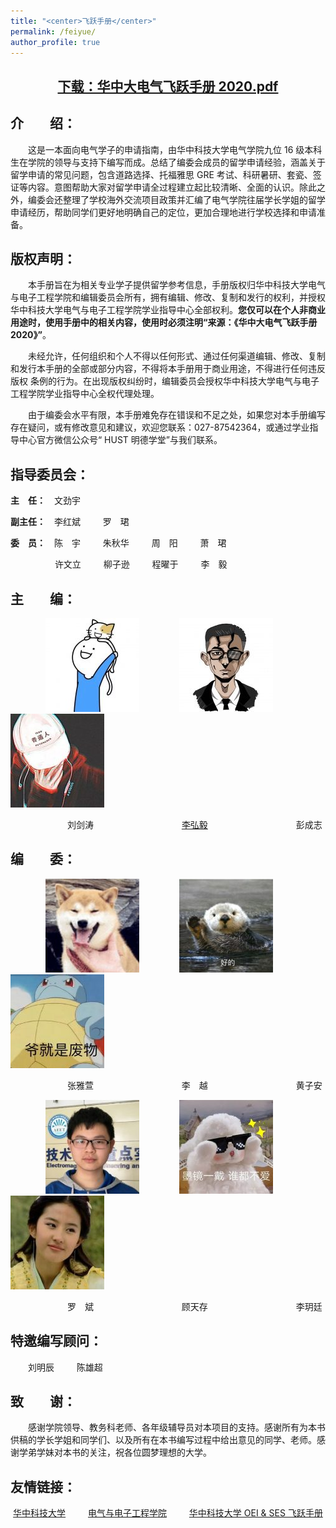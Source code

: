 ```yaml
---
title: "<center>飞跃手册</center>"
permalink: /feiyue/
author_profile: true
---
```

 
## <center> <a href="https://raw.githubusercontent.com/Pengchengzhi/Pengchengzhi.github.io/master/files/feiyue/%E5%8D%8E%E4%B8%AD%E5%A4%A7%E7%94%B5%E6%B0%94%E9%A3%9E%E8%B7%83%E6%89%8B%E5%86%8C.pdf">下载：华中大电气飞跃手册 2020.pdf</a> </center>
    
## 介&emsp;&emsp;绍：

&emsp;&emsp;这是一本面向电气学子的申请指南，由华中科技大学电气学院九位 16 级本科生在学院的领导与支持下编写而成。总结了编委会成员的留学申请经验，涵盖关于留学申请的常见问题，包含道路选择、托福雅思 GRE 考试、科研暑研、套瓷、签证等内容。意图帮助大家对留学申请全过程建立起比较清晰、全面的认识。除此之外，编委会还整理了学校海外交流项目政策并汇编了电气学院往届学长学姐的留学申请经历，帮助同学们更好地明确自己的定位，更加合理地进行学校选择和申请准备。

## 版权声明：

&emsp;&emsp;本手册旨在为相关专业学子提供留学参考信息，手册版权归华中科技大学电气与电子工程学院和编辑委员会所有，拥有编辑、修改、复制和发行的权利，并授权华中科技大学电气与电子工程学院学业指导中心全部权利。<b>您仅可以在个人非商业用途时，使用手册中的相关内容，使用时必须注明“来源：《华中大电气飞跃手册 2020》”</b>。
    
&emsp;&emsp;未经允许，任何组织和个人不得以任何形式、通过任何渠道编辑、修改、复制和发行本手册的全部或部分内容，不得将本手册用于商业用途，不得进行任何违反版权 条例的行为。在出现版权纠纷时，编辑委员会授权华中科技大学电气与电子工程学院学业指导中心全权代理处理。

&emsp;&emsp;由于编委会水平有限，本手册难免存在错误和不足之处，如果您对本手册编写存在疑问，或有修改意见和建议，欢迎您联系：027-87542364，或通过学业指导中心官方微信公众号“ HUST 明德学堂”与我们联系。

## 指导委员会：

<b>主&emsp;任：</b>&emsp;文劲宇

<b>副主任：</b>&emsp;李红斌 &emsp;&emsp; 罗&emsp;珺

<b>委&emsp;员：</b>&emsp;陈&emsp;宇  &emsp;&emsp;  朱秋华  &emsp;&emsp;  周&emsp;阳  &emsp;&emsp;  萧&emsp;珺 

&emsp;&emsp;&emsp;&emsp;&ensp;&nbsp;  许文立  &emsp;&emsp;  柳子逊   &emsp;&emsp; 程曜于 &emsp;&emsp;   李&emsp;毅

## 主&emsp;&emsp;编：
&emsp;&emsp;&emsp;&emsp;<img src="https://raw.githubusercontent.com/Pengchengzhi/Pengchengzhi.github.io/master/images/feiyue/feiyue-1.jpg"/> &emsp;&emsp;&emsp;&emsp; 
<img src="https://raw.githubusercontent.com/Pengchengzhi/Pengchengzhi.github.io/master/images/feiyue/feiyue-2.jpg"/> &emsp;&emsp;&emsp;&emsp; 
<img src="https://raw.githubusercontent.com/Pengchengzhi/Pengchengzhi.github.io/master/images/feiyue/feiyue-3.jpg"/>

&emsp;&emsp;&emsp;&emsp;&emsp;&emsp;&ensp;刘剑涛 &ensp;&emsp;&emsp;&emsp;&emsp;&emsp;&emsp;&emsp;&emsp;&emsp; <a href="http://hongyili.net/">李弘毅</a>  &emsp;&emsp;&emsp;&emsp;&emsp;&emsp;&emsp;&emsp;&emsp;&ensp; 彭成志

## 编&emsp;&emsp;委：

&emsp;&emsp;&emsp;&emsp;<img src="https://raw.githubusercontent.com/Pengchengzhi/Pengchengzhi.github.io/master/images/feiyue/feiyue-4.jpg"/> &emsp;&emsp;&emsp;&emsp; 
<img src="https://raw.githubusercontent.com/Pengchengzhi/Pengchengzhi.github.io/master/images/feiyue/feiyue-5.jpg"/> &emsp;&emsp;&emsp;&emsp; 
<img src="https://raw.githubusercontent.com/Pengchengzhi/Pengchengzhi.github.io/master/images/feiyue/feiyue-6.jpg"/>


&emsp;&emsp;&emsp;&emsp;&emsp;&emsp;&ensp;张雅萱 &ensp;&emsp;&emsp;&emsp;&emsp;&emsp;&emsp;&emsp;&emsp;&emsp; 李&emsp;越  &emsp;&emsp;&emsp;&emsp;&emsp;&emsp;&emsp;&emsp;&emsp;&ensp; 黄子安

&emsp;&emsp;&emsp;&emsp;<img src="https://raw.githubusercontent.com/Pengchengzhi/Pengchengzhi.github.io/master/images/feiyue/feiyue-7.jpg"/> &emsp;&emsp;&emsp;&emsp; 
<img src="https://raw.githubusercontent.com/Pengchengzhi/Pengchengzhi.github.io/master/images/feiyue/feiyue-8.jpg"/> &emsp;&emsp;&emsp;&emsp; 
<img src="https://raw.githubusercontent.com/Pengchengzhi/Pengchengzhi.github.io/master/images/feiyue/feiyue-9.jpg"/>

&emsp;&emsp;&emsp;&emsp;&emsp;&emsp;&ensp;罗&emsp;斌 &ensp;&emsp;&emsp;&emsp;&emsp;&emsp;&emsp;&emsp;&emsp;&emsp; 顾天存  &emsp;&emsp;&emsp;&emsp;&emsp;&emsp;&emsp;&emsp;&emsp;&ensp; 李玥廷



## 特邀编写顾问：

&emsp;&emsp;刘明辰 &emsp;&emsp; 陈雄超

## 致&emsp;&emsp;谢：

&emsp;&emsp;感谢学院领导、教务科老师、各年级辅导员对本项目的支持。感谢所有为本书供稿的学长学姐和同学们、以及所有在本书编写过程中给出意见的同学、老师。感谢学弟学妹对本书的关注，祝各位圆梦理想的大学。

## 友情链接：

<center> <a href="https://www.hust.edu.cn/">华中科技大学</a> &emsp;&emsp;
 <a href="http://ceee.hust.edu.cn/">电气与电子工程学院</a> &emsp;&emsp;
 <a href="https://hust-feiyue.github.io/">华中科技大学 OEI & SES 飞跃手册</a> </center>



